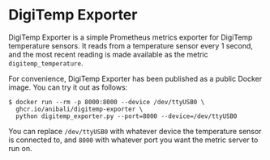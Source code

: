 # DigiTemp Exporter

DigiTemp Exporter is a simple Prometheus metrics exporter for DigiTemp
temperature sensors. It reads from a temperature sensor every 1 second, and the
most recent reading is made available as the metric `digitemp_temperature`.

For convenience, DigiTemp Exporter has been published as a public Docker image.
You can try it out as follows:

```
$ docker run --rm -p 8000:8000 --device /dev/ttyUSB0 \
  ghcr.io/anibali/digitemp-exporter \
  python digitemp_exporter.py --port=8000 --device=/dev/ttyUSB0
```

You can replace `/dev/ttyUSB0` with whatever device the temperature sensor is
connected to, and `8000` with whatever port you want the metric server to run
on.
